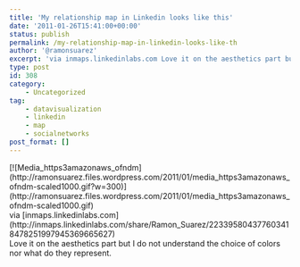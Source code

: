 ```yaml
---
title: 'My relationship map in Linkedin looks like this'
date: '2011-01-26T15:41:00+00:00'
status: publish
permalink: /my-relationship-map-in-linkedin-looks-like-th
author: '@ramonsuarez'
excerpt: 'via inmaps.linkedinlabs.com Love it on the aesthetics part but I do not understand the choice of colors nor what do they represent.'
type: post
id: 308
category:
    - Uncategorized
tag:
    - datavisualization
    - linkedin
    - map
    - socialnetworks
post_format: []
---
```

<div class="posterous_bookmarklet_entry"><div class="p_embed p_image_embed">[![Media_https3amazonaws_ofndm](http://ramonsuarez.files.wordpress.com/2011/01/media_https3amazonaws_ofndm-scaled1000.gif?w=300)](http://ramonsuarez.files.wordpress.com/2011/01/media_https3amazonaws_ofndm-scaled1000.gif)</div><div class="posterous_quote_citation">via [inmaps.linkedinlabs.com](http://inmaps.linkedinlabs.com/share/Ramon_Suarez/223395804377603418478251997945369665627)</div>Love it on the aesthetics part but I do not understand the choice of colors nor what do they represent.

</div>